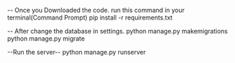 -- Once you Downloaded the code.
run this command in your terminal(Command Prompt)
pip install -r requirements.txt

-- After change the database in settings.
python manage.py makemigrations
python manage.py migrate

--Run the server--
python manage.py runserver
